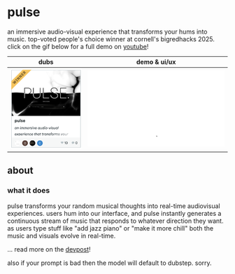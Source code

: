 # pulse

an immersive audio-visual experience that transforms your hums into music. top-voted people's choice winner at cornell's bigredhacks 2025. click on the gif below for a full demo on [youtube](https://www.youtube.com/watch?v=bwiFqrOQw84)!

| dubs | demo & ui/ux |
| :---: | :---: |
| <img src="media/bigredwin.png" alt="bigredhacks winner" width="250"> | <a href="https://www.youtube.com/watch?v=bwiFqrOQw84"><img src="media/demo.gif" alt="pulse demo" width="500"></a> |

## about

### what it does

pulse transforms your random musical thoughts into real-time audiovisual experiences. users hum into our interface, and pulse instantly generates a continuous stream of music that responds to whatever direction they want. as users type stuff like "add jazz piano" or "make it more chill" both the music and visuals evolve in real-time.

... read more on the [devpost](https://devpost.com/software/pulse-4rpujf)!

also if your prompt is bad then the model will default to dubstep. sorry.